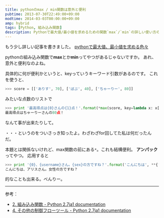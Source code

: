 ```yaml
---
title: pythonのmax / min関数は意外と便利
pubtime: 2013-07-30T22:49:00+09:00
modtime: 2014-03-03T00:00:00+09:00
amp: hybrid
tags: [Python, 組み込み関数]
description: Pythonで最大値/最小値を求めるための関数`max`/`min`の詳しい使い方の説明です。
---
```


<PS date="2014-03-03" level={1}>

もう少し詳しい記事を書きました。
[pythonで最大値、最小値を求める色々](/blog/2014/03/python-max-min)

</PS>

pythonの組み込み関数で**max**とか**min**ってやつがあるじゃないですか。
あれ、意外と便利なのよね。

具体的に何が便利かというと、keyっていうキーワード引数があるのです。
これを使うと、

``` python
>>> score = [['ありす', 70], ['ぼぶ', 40], ['ちゃーりー', 80]]
```
みたいな点数のリストで

``` python
>>> print '最高得点は{0}さんの{1}点！'.format(*max(score, key=lambda x: x[1]))
最高得点はちゃーりーさんの80点！
```
なんて事が出来たりして。

・・・というのをついさっき知ったよ。わざわざfor回してた私は何だったんだ。

本題とは関係ないけれど、max関数の前にある`*`。これも結構便利。
**アンパック**ってやつ。
応用すると
``` python
>>> print '{0}、{username}さん。{sex}の方ですね？'.format('こんにちは', **{'username':'アリス', 'sex':'女性'})
こんにちは、アリスさん。女性の方ですね？
```
的なことも出来る。べんりー。

---

参考：
- [2. 組み込み関数 - Python 2.7ja1 documentation](http://docs.python.jp/2/library/functions.html#max)
- [4. その他の制御フローツール - Python 2.7ja1 documentation](http://docs.python.jp/2/tutorial/controlflow.html#tut-unpacking-arguments)
